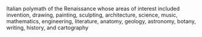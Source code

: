 <!--
title:       Leonardo da Vinci
subtitle:    15 April 1452 – 2 May 1519
from:        1452
to:          1519
short:       Italian polymath of the Renaissance whose areas of interest included invention, drawing, painting, sculpting, architecture, science, music, mathematics, engineering, literature, anatomy, geology, astronomy, botany, writing, history, and cartography
imageUrl:    
wikiUrl:     https://wikipedia.org/wiki/Leonardo_da_Vinci
-->


Italian polymath of the Renaissance whose areas of interest included invention, drawing, painting, sculpting, architecture, science, music, mathematics, engineering, literature, anatomy, geology, astronomy, botany, writing, history, and cartography